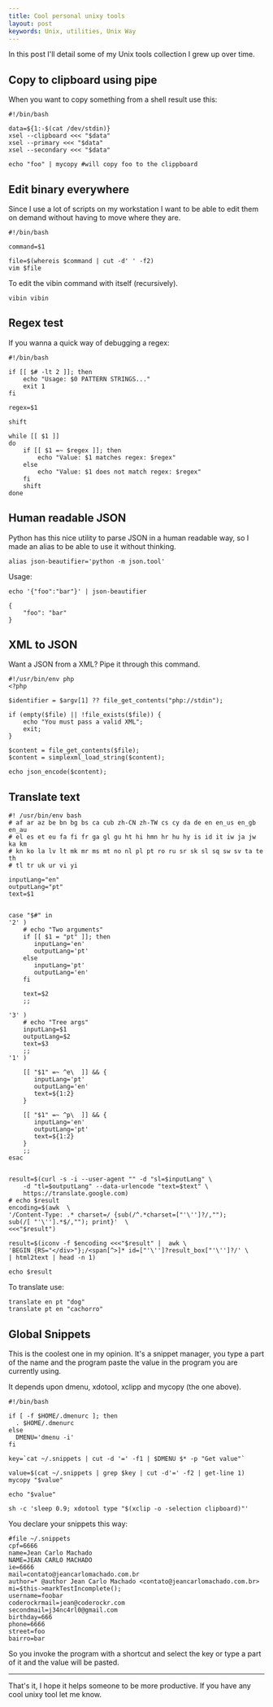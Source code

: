 ```yaml
---
title: Cool personal unixy tools
layout: post
keywords: Unix, utilities, Unix Way
---
```



In this post I'll detail some of my Unix tools collection I grew up over time.

## Copy to clipboard using pipe

When you want to copy something from a shell result use this:

```
#!/bin/bash

data=${1:-$(cat /dev/stdin)}
xsel --clipboard <<< "$data"
xsel --primary <<< "$data"
xsel --secondary <<< "$data"
```

```
echo "foo" | mycopy #will copy foo to the clippboard
```


## Edit binary everywhere

Since I use a lot of scripts on my workstation I want to be able
to edit them on demand without having to move where they are.

```
#!/bin/bash

command=$1

file=$(whereis $command | cut -d' ' -f2)
vim $file
```

To edit the vibin command with itself (recursively).

```
vibin vibin
```

## Regex test

If you wanna a quick way of debugging a regex:

```
#!/bin/bash

if [[ $# -lt 2 ]]; then
    echo "Usage: $0 PATTERN STRINGS..."
    exit 1
fi

regex=$1

shift

while [[ $1 ]]
do
    if [[ $1 =~ $regex ]]; then
        echo "Value: $1 matches regex: $regex"
    else
        echo "Value: $1 does not match regex: $regex"
    fi
    shift
done
```

## Human readable JSON

Python has this nice utility to parse JSON in a human readable way, so I
made an alias to be able to use it without thinking.

```
alias json-beautifier='python -m json.tool'
```

Usage:

```
echo '{"foo":"bar"}' | json-beautifier

{
    "foo": "bar"
}
```

## XML to JSON

Want a JSON from a XML? Pipe it through this command.

```
#!/usr/bin/env php
<?php

$identifier = $argv[1] ?? file_get_contents("php://stdin");

if (empty($file) || !file_exists($file)) {
    echo "You must pass a valid XML";
    exit;
}

$content = file_get_contents($file);
$content = simplexml_load_string($content);

echo json_encode($content);
```


## Translate text

```
#! /usr/bin/env bash
# af ar az be bn bg bs ca cub zh-CN zh-TW cs cy da de en en_us en_gb en_au 
# el es et eu fa fi fr ga gl gu ht hi hmn hr hu hy is id it iw ja jw ka km 
# kn ko la lv lt mk mr ms mt no nl pl pt ro ru sr sk sl sq sw sv ta te th 
# tl tr uk ur vi yi

inputLang="en"
outputLang="pt"
text=$1


case "$#" in
'2' )
    # echo "Two arguments"
    if [[ $1 = "pt" ]]; then
       inputLang='en'
       outputLang='pt'
    else
       inputLang='pt'
       outputLang='en'
    fi

    text=$2
    ;;

'3' )
    # echo "Tree args"
    inputLang=$1
    outputLang=$2
    text=$3
    ;;
'1' )

    [[ "$1" =~ ^e\  ]] && {
       inputLang='pt'
       outputLang='en'
       text=${1:2}
    }

    [[ "$1" =~ ^p\  ]] && {
       inputLang='en'
       outputLang='pt'
       text=${1:2}
    }
    ;;
esac


result=$(curl -s -i --user-agent "" -d "sl=$inputLang" \ 
    -d "tl=$outputLang" --data-urlencode "text=$text" \
    https://translate.google.com)
# echo $result
encoding=$(awk  \
'/Content-Type: .* charset=/ {sub(/^.*charset=["'\'']?/,"");
sub(/[ "'\''].*$/,""); print}'  \
<<<"$result")

result=$(iconv -f $encoding <<<"$result" |  awk \ 
'BEGIN {RS="</div>"};/<span[^>]* id=["'\'']?result_box["'\'']?/' \ 
| html2text | head -n 1)

echo $result

```

To translate use:

```
translate en pt "dog"
translate pt en "cachorro"
```

## Global Snippets

This is the coolest one in my opinion. It's a snippet manager,
you type a part of the name and the program paste the value in the
program you are currently using.

It depends upon dmenu, xdotool, xclipp and mycopy (the one above).

```
#!/bin/bash

if [ -f $HOME/.dmenurc ]; then
  . $HOME/.dmenurc
else
  DMENU='dmenu -i'
fi

key=`cat ~/.snippets | cut -d '=' -f1 | $DMENU $* -p "Get value"`

value=$(cat ~/.snippets | grep $key | cut -d'=' -f2 | get-line 1)
mycopy "$value"

echo "$value"

sh -c 'sleep 0.9; xdotool type "$(xclip -o -selection clipboard)"'

```

You declare your snippets this way:

```
#file ~/.snippets
cpf=6666
name=Jean Carlo Machado
NAME=JEAN CARLO MACHADO
ie=6666
mail=contato@jeancarlomachado.com.br
author=* @author Jean Carlo Machado <contato@jeancarlomachado.com.br>
mi=$this->markTestIncomplete();
username=foobar
coderockrmail=jean@coderockr.com
secondmail=j34nc4rl0@gmail.com
birthday=666
phone=6666
street=foo
bairro=bar
```
So you invoke the program with a shortcut and select the key or
type a part of it and the value will be pasted.

----

That's it, I hope it helps someone to be more productive.
If you have any cool unixy tool let me know.

